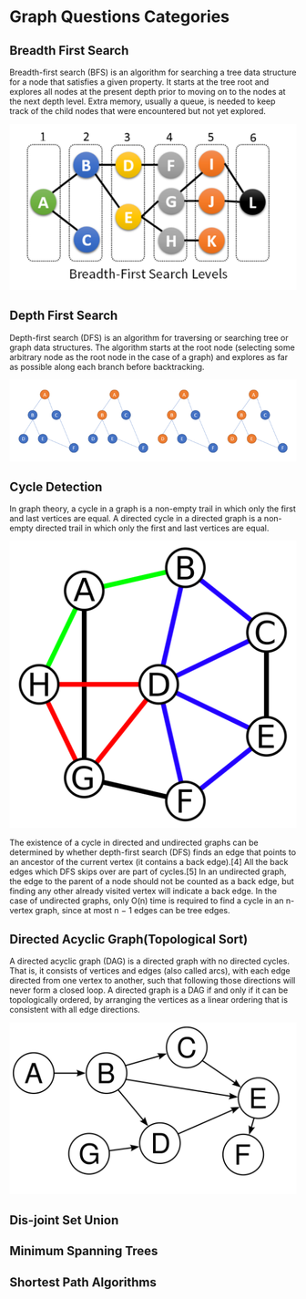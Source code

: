 # Graph Questions Categories

## Breadth First Search
Breadth-first search (BFS) is an algorithm for searching a tree data structure for a node that satisfies a given property. It starts at the tree root and explores all nodes at the present depth prior to moving on to the nodes at the next depth level. Extra memory, usually a queue, is needed to keep track of the child nodes that were encountered but not yet explored.

![Graph](/assets/bfs.png)

## Depth First Search
Depth-first search (DFS) is an algorithm for traversing or searching tree or graph data structures. The algorithm starts at the root node (selecting some arbitrary node as the root node in the case of a graph) and explores as far as possible along each branch before backtracking.

![Graph](/assets/dfs.png)

## Cycle Detection
In graph theory, a cycle in a graph is a non-empty trail in which only the first and last vertices are equal. A directed cycle in a directed graph is a non-empty directed trail in which only the first and last vertices are equal.

![Graph](/assets/cyclegraph.png)

The existence of a cycle in directed and undirected graphs can be determined by whether depth-first search (DFS) finds an edge that points to an ancestor of the current vertex (it contains a back edge).[4] All the back edges which DFS skips over are part of cycles.[5] In an undirected graph, the edge to the parent of a node should not be counted as a back edge, but finding any other already visited vertex will indicate a back edge. In the case of undirected graphs, only O(n) time is required to find a cycle in an n-vertex graph, since at most n − 1 edges can be tree edges.

## Directed Acyclic Graph(Topological Sort)
A directed acyclic graph (DAG) is a directed graph with no directed cycles. That is, it consists of vertices and edges (also called arcs), with each edge directed from one vertex to another, such that following those directions will never form a closed loop. A directed graph is a DAG if and only if it can be topologically ordered, by arranging the vertices as a linear ordering that is consistent with all edge directions.

![Graph](/assets/dag.png)

## Dis-joint Set Union

## Minimum Spanning Trees

## Shortest Path Algorithms

